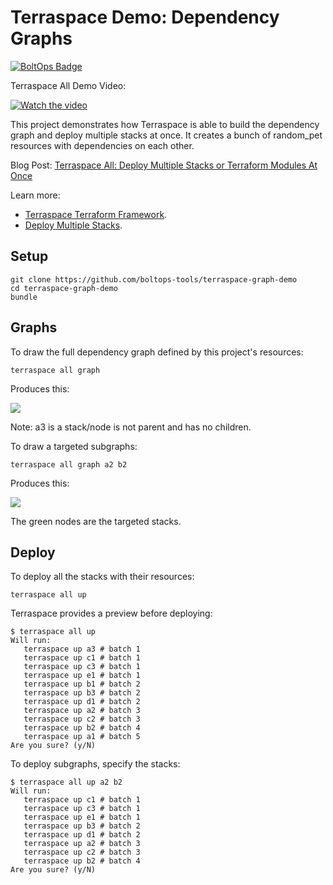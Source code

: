 # Terraspace Demo: Dependency Graphs

[![BoltOps Badge](https://img.boltops.com/boltops/badges/boltops-badge.png)](https://www.boltops.com)

Terraspace All Demo Video:

[![Watch the video](https://img.boltops.com/boltops/tools/terraspace/youtube/terraspace-all.png)](https://www.youtube.com/watch?v=GjlWeYAGWIE)

This project demonstrates how Terraspace is able to build the dependency graph and deploy multiple stacks at once. It creates a bunch of random_pet resources with dependencies on each other.

Blog Post: [Terraspace All: Deploy Multiple Stacks or Terraform Modules At Once](https://blog.boltops.com/2020/09/19/terraspace-all-deploy-multiple-stacks-at-once)

Learn more:

* [Terraspace Terraform Framework](https://terraspace.cloud/).
* [Deploy Multiple Stacks](https://terraspace.cloud/docs/dependencies/deploy-all/).

## Setup

    git clone https://github.com/boltops-tools/terraspace-graph-demo
    cd terraspace-graph-demo
    bundle

## Graphs

To draw the full dependency graph defined by this project's resources:

    terraspace all graph

Produces this:

![](https://img.boltops.com/boltops/repos/terraspace-graph-demo/full-graph.png)

Note: a3 is a stack/node is not parent and has no children.

To draw a targeted subgraphs:

    terraspace all graph a2 b2

Produces this:

![](https://img.boltops.com/boltops/repos/terraspace-graph-demo/subgraph-a2-b2.png)

The green nodes are the targeted stacks.

## Deploy

To deploy all the stacks with their resources:

    terraspace all up

Terraspace provides a preview before deploying:

    $ terraspace all up
    Will run:
       terraspace up a3 # batch 1
       terraspace up c1 # batch 1
       terraspace up c3 # batch 1
       terraspace up e1 # batch 1
       terraspace up b1 # batch 2
       terraspace up b3 # batch 2
       terraspace up d1 # batch 2
       terraspace up a2 # batch 3
       terraspace up c2 # batch 3
       terraspace up b2 # batch 4
       terraspace up a1 # batch 5
    Are you sure? (y/N)

To deploy subgraphs, specify the stacks:

    $ terraspace all up a2 b2
    Will run:
       terraspace up c1 # batch 1
       terraspace up c3 # batch 1
       terraspace up e1 # batch 1
       terraspace up b3 # batch 2
       terraspace up d1 # batch 2
       terraspace up a2 # batch 3
       terraspace up c2 # batch 3
       terraspace up b2 # batch 4
    Are you sure? (y/N)
